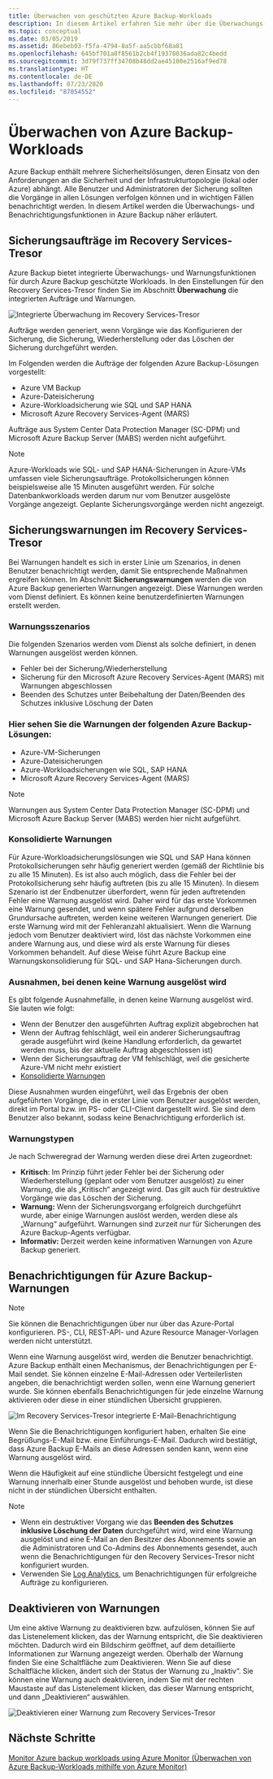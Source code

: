 ```yaml
---
title: Überwachen von geschützten Azure Backup-Workloads
description: In diesem Artikel erfahren Sie mehr über die Überwachungs- und Benachrichtigungsfunktionen für Azure Backup-Workloads im Azure-Portal.
ms.topic: conceptual
ms.date: 03/05/2019
ms.assetid: 86ebeb03-f5fa-4794-8a5f-aa5cbbf68a81
ms.openlocfilehash: 645bf701a8f8561b2cb4f19378036ada82c4bedd
ms.sourcegitcommit: 3d79f737ff34708b48dd2ae45100e2516af9ed78
ms.translationtype: HT
ms.contentlocale: de-DE
ms.lasthandoff: 07/23/2020
ms.locfileid: "87054552"
---
```

# <a name="monitoring-azure-backup-workloads"></a>Überwachen von Azure Backup-Workloads

Azure Backup enthält mehrere Sicherheitslösungen, deren Einsatz von den Anforderungen an die Sicherheit und der Infrastrukturtopologie (lokal oder Azure) abhängt. Alle Benutzer und Administratoren der Sicherung sollten die Vorgänge in allen Lösungen verfolgen können und in wichtigen Fällen benachrichtigt werden. In diesem Artikel werden die Überwachungs- und Benachrichtigungsfunktionen in Azure Backup näher erläutert.

## <a name="backup-jobs-in-recovery-services-vault"></a>Sicherungsaufträge im Recovery Services-Tresor

Azure Backup bietet integrierte Überwachungs- und Warnungsfunktionen für durch Azure Backup geschützte Workloads. In den Einstellungen für den Recovery Services-Tresor finden Sie im Abschnitt **Überwachung** die integrierten Aufträge und Warnungen.

![Integrierte Überwachung im Recovery Services-Tresor](media/backup-azure-monitoring-laworkspace/rs-vault-inbuiltmonitoring.png)

Aufträge werden generiert, wenn Vorgänge wie das Konfigurieren der Sicherung, die Sicherung, Wiederherstellung oder das Löschen der Sicherung durchgeführt werden.

Im Folgenden werden die Aufträge der folgenden Azure Backup-Lösungen vorgestellt:

- Azure VM Backup
- Azure-Dateisicherung
- Azure-Workloadsicherung wie SQL und SAP HANA
- Microsoft Azure Recovery Services-Agent (MARS)

Aufträge aus System Center Data Protection Manager (SC-DPM) und Microsoft Azure Backup Server (MABS) werden nicht aufgeführt.

> [!NOTE]
> Azure-Workloads wie SQL- und SAP HANA-Sicherungen in Azure-VMs umfassen viele Sicherungsaufträge. Protokollsicherungen können beispielsweise alle 15 Minuten ausgeführt werden. Für solche Datenbankworkloads werden darum nur vom Benutzer ausgelöste Vorgänge angezeigt. Geplante Sicherungsvorgänge werden nicht angezeigt.

## <a name="backup-alerts-in-recovery-services-vault"></a>Sicherungswarnungen im Recovery Services-Tresor

Bei Warnungen handelt es sich in erster Linie um Szenarios, in denen Benutzer benachrichtigt werden, damit Sie entsprechende Maßnahmen ergreifen können. Im Abschnitt **Sicherungswarnungen** werden die von Azure Backup generierten Warnungen angezeigt. Diese Warnungen werden vom Dienst definiert. Es können keine benutzerdefinierten Warnungen erstellt werden.

### <a name="alert-scenarios"></a>Warnungsszenarios

Die folgenden Szenarios werden vom Dienst als solche definiert, in denen Warnungen ausgelöst werden können.

- Fehler bei der Sicherung/Wiederherstellung
- Sicherung für den Microsoft Azure Recovery Services-Agent (MARS) mit Warnungen abgeschlossen
- Beenden des Schutzes unter Beibehaltung der Daten/Beenden des Schutzes inklusive Löschung der Daten

### <a name="alerts-from-the-following-azure-backup-solutions-are-shown-here"></a>Hier sehen Sie die Warnungen der folgenden Azure Backup-Lösungen:

- Azure-VM-Sicherungen
- Azure-Dateisicherungen
- Azure-Workloadsicherungen wie SQL, SAP HANA
- Microsoft Azure Recovery Services-Agent (MARS) 

> [!NOTE]
> Warnungen aus System Center Data Protection Manager (SC-DPM) und Microsoft Azure Backup Server (MABS) werden hier nicht aufgeführt.

### <a name="consolidated-alerts"></a>Konsolidierte Warnungen

Für Azure-Workloadsicherungslösungen wie SQL und SAP Hana können Protokollsicherungen sehr häufig generiert werden (gemäß der Richtlinie bis zu alle 15 Minuten). Es ist also auch möglich, dass die Fehler bei der Protokollsicherung sehr häufig auftreten (bis zu alle 15 Minuten). In diesem Szenario ist der Endbenutzer überfordert, wenn für jeden auftretenden Fehler eine Warnung ausgelöst wird. Daher wird für das erste Vorkommen eine Warnung gesendet, und wenn spätere Fehler aufgrund derselben Grundursache auftreten, werden keine weiteren Warnungen generiert. Die erste Warnung wird mit der Fehleranzahl aktualisiert. Wenn die Warnung jedoch vom Benutzer deaktiviert wird, löst das nächste Vorkommen eine andere Warnung aus, und diese wird als erste Warnung für dieses Vorkommen behandelt. Auf diese Weise führt Azure Backup eine Warnungskonsolidierung für SQL- und SAP Hana-Sicherungen durch.

### <a name="exceptions-when-an-alert-is-not-raised"></a>Ausnahmen, bei denen keine Warnung ausgelöst wird

Es gibt folgende Ausnahmefälle, in denen keine Warnung ausgelöst wird. Sie lauten wie folgt:

- Wenn der Benutzer den ausgeführten Auftrag explizit abgebrochen hat
- Wenn der Auftrag fehlschlägt, weil ein anderer Sicherungsauftrag gerade ausgeführt wird (keine Handlung erforderlich, da gewartet werden muss, bis der aktuelle Auftrag abgeschlossen ist)
- Wenn der Sicherungsauftrag der VM fehlschlägt, weil die gesicherte Azure-VM nicht mehr existiert
- [Konsolidierte Warnungen](#consolidated-alerts)

Diese Ausnahmen wurden eingeführt, weil das Ergebnis der oben aufgeführten Vorgänge, die in erster Linie vom Benutzer ausgelöst werden, direkt im Portal bzw. im PS- oder CLI-Client dargestellt wird. Sie sind dem Benutzer also bekannt, sodass keine Benachrichtigung erforderlich ist.

### <a name="alert-types"></a>Warnungstypen

Je nach Schweregrad der Warnung werden diese drei Arten zugeordnet:

- **Kritisch**: Im Prinzip führt jeder Fehler bei der Sicherung oder Wiederherstellung (geplant oder vom Benutzer ausgelöst) zu einer Warnung, die als „Kritisch“ angezeigt wird. Das gilt auch für destruktive Vorgänge wie das Löschen der Sicherung.
- **Warnung:** Wenn der Sicherungsvorgang erfolgreich durchgeführt wurde, aber einige Warnungen auslöst werden, werden diese als „Warnung“ aufgeführt. Warnungen sind zurzeit nur für Sicherungen des Azure Backup-Agents verfügbar.
- **Informativ:** Derzeit werden keine informativen Warnungen von Azure Backup generiert.

## <a name="notification-for-backup-alerts"></a>Benachrichtigungen für Azure Backup-Warnungen

> [!NOTE]
> Sie können die Benachrichtigungen über nur über das Azure-Portal konfigurieren. PS-, CLI, REST-API- und Azure Resource Manager-Vorlagen werden nicht unterstützt.

Wenn eine Warnung ausgelöst wird, werden die Benutzer benachrichtigt. Azure Backup enthält einen Mechanismus, der Benachrichtigungen per E-Mail sendet. Sie können einzelne E-Mail-Adressen oder Verteilerlisten angeben, die benachrichtigt werden sollen, wenn eine Warnung generiert wurde. Sie können ebenfalls Benachrichtigungen für jede einzelne Warnung aktivieren oder diese in einer stündlichen Übersicht gruppieren.

![Im Recovery Services-Tresor integrierte E-Mail-Benachrichtigung](media/backup-azure-monitoring-laworkspace/rs-vault-inbuiltnotification.png)

Wenn Sie die Benachrichtigungen konfiguriert haben, erhalten Sie eine Begrüßungs-E-Mail bzw. eine Einführungs-E-Mail. Dadurch wird bestätigt, dass Azure Backup E-Mails an diese Adressen senden kann, wenn eine Warnung ausgelöst wird.<br>

Wenn die Häufigkeit auf eine stündliche Übersicht festgelegt und eine Warnung innerhalb einer Stunde ausgelöst und behoben wurde, ist diese nicht in der stündlichen Übersicht enthalten.

> [!NOTE]
>
> - Wenn ein destruktiver Vorgang wie das **Beenden des Schutzes inklusive Löschung der Daten** durchgeführt wird, wird eine Warnung ausgelöst und eine E-Mail an den Besitzer des Abonnements sowie an die Administratoren und Co-Admins des Abonnements gesendet, auch wenn die Benachrichtigungen für den Recovery Services-Tresor nicht konfiguriert wurden.
> - Verwenden Sie [Log Analytics](backup-azure-monitoring-use-azuremonitor.md#using-log-analytics-workspace), um Benachrichtigungen für erfolgreiche Aufträge zu konfigurieren.

## <a name="inactivating-alerts"></a>Deaktivieren von Warnungen

Um eine aktive Warnung zu deaktivieren bzw. aufzulösen, können Sie auf das Listenelement klicken, das der Warnung entspricht, die Sie deaktivieren möchten. Dadurch wird ein Bildschirm geöffnet, auf dem detaillierte Informationen zur Warnung angezeigt werden. Oberhalb der Warnung finden Sie eine Schaltfläche zum Deaktivieren. Wenn Sie auf diese Schaltfläche klicken, ändert sich der Status der Warnung zu „Inaktiv“. Sie können eine Warnung auch deaktivieren, indem Sie mit der rechten Maustaste auf das Listenelement klicken, das dieser Warnung entspricht, und dann „Deaktivieren“ auswählen.

![Deaktivieren einer Warnung zum Recovery Services-Tresor](media/backup-azure-monitoring-laworkspace/vault-alert-inactivation.png)

## <a name="next-steps"></a>Nächste Schritte

[Monitor Azure backup workloads using Azure Monitor (Überwachen von Azure Backup-Workloads mithilfe von Azure Monitor)](backup-azure-monitoring-use-azuremonitor.md)
